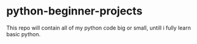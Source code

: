 # python-beginner-projects
This repo will contain all of my python code big or small, untill i fully learn basic python.
